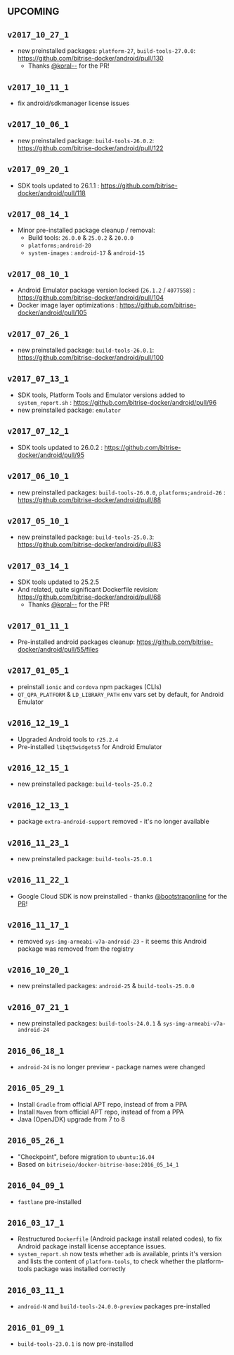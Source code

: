 ## UPCOMING

## `v2017_10_27_1`

* new preinstalled packages: `platform-27`, `build-tools-27.0.0`: https://github.com/bitrise-docker/android/pull/130
    * Thanks [@koral--](https://github.com/koral--) for the PR!

## `v2017_10_11_1`

* fix android/sdkmanager license issues

## `v2017_10_06_1`

* new preinstalled package: `build-tools-26.0.2`: https://github.com/bitrise-docker/android/pull/122

## `v2017_09_20_1`

* SDK tools updated to 26.1.1 : https://github.com/bitrise-docker/android/pull/118

## `v2017_08_14_1`

* Minor pre-installed package cleanup / removal:
    * Build tools: `26.0.0` & `25.0.2` & `20.0.0`
    * `platforms;android-20`
    * `system-images` : `android-17` & `android-15`


## `v2017_08_10_1`

* Android Emulator package version locked (`26.1.2` / `4077558`) : https://github.com/bitrise-docker/android/pull/104
* Docker image layer optimizations : https://github.com/bitrise-docker/android/pull/105


## `v2017_07_26_1`

* new preinstalled package: `build-tools-26.0.1`: https://github.com/bitrise-docker/android/pull/100

## `v2017_07_13_1`

* SDK tools, Platform Tools and Emulator versions added to `system_report.sh` : https://github.com/bitrise-docker/android/pull/96
* new preinstalled package: `emulator`

## `v2017_07_12_1`

* SDK tools updated to 26.0.2 : https://github.com/bitrise-docker/android/pull/95

## `v2017_06_10_1`

* new preinstalled packages: `build-tools-26.0.0`, `platforms;android-26` : https://github.com/bitrise-docker/android/pull/88

## `v2017_05_10_1`

* new preinstalled package: `build-tools-25.0.3`: https://github.com/bitrise-docker/android/pull/83

## `v2017_03_14_1`

* SDK tools updated to 25.2.5
* And related, quite significant Dockerfile revision: https://github.com/bitrise-docker/android/pull/68
    * Thanks [@koral--](https://github.com/koral--) for the PR!


## `v2017_01_11_1`

* Pre-installed android packages cleanup: https://github.com/bitrise-docker/android/pull/55/files


## `v2017_01_05_1`

* preinstall `ionic` and `cordova` npm packages (CLIs)
* `QT_QPA_PLATFORM` & `LD_LIBRARY_PATH` env vars set by default, for Android Emulator


## `v2016_12_19_1`

* Upgraded Android tools to `r25.2.4`
* Pre-installed `libqt5widgets5` for Android Emulator


## `v2016_12_15_1`

* new preinstalled package: `build-tools-25.0.2`


## `v2016_12_13_1`

* package `extra-android-support` removed - it's no longer available


## `v2016_11_23_1`

* new preinstalled package: `build-tools-25.0.1`


## `v2016_11_22_1`

* Google Cloud SDK is now preinstalled - thanks [@bootstraponline](https://github.com/bootstraponline) for the [PR](https://github.com/bitrise-docker/android/pull/36)!


## `v2016_11_17_1`

* removed `sys-img-armeabi-v7a-android-23` - it seems this Android package was removed from the registry


## `v2016_10_20_1`

* new preinstalled packages: `android-25` & `build-tools-25.0.0`


## `v2016_07_21_1`

* new preinstalled packages: `build-tools-24.0.1` & `sys-img-armeabi-v7a-android-24`


## `2016_06_18_1`

* `android-24` is no longer preview - package names were changed


## `2016_05_29_1`

* Install `Gradle` from official APT repo, instead of from a PPA
* Install `Maven` from official APT repo, instead of from a PPA
* Java (OpenJDK) upgrade from 7 to 8


## `2016_05_26_1`

* "Checkpoint", before migration to `ubuntu:16.04`
* Based on `bitriseio/docker-bitrise-base:2016_05_14_1`


## `2016_04_09_1`

* `fastlane` pre-installed

## `2016_03_17_1`

* Restructured `Dockerfile` (Android package install related codes), to fix
  Android package install license acceptance issues.
* `system_report.sh` now tests whether `adb` is available, prints it's version
  and lists the content of `platform-tools`, to check whether the platform-tools
  package was installed correctly

## `2016_03_11_1`

* `android-N` and `build-tools-24.0.0-preview` packages pre-installed

## `2016_01_09_1`

* `build-tools-23.0.1` is now pre-installed

